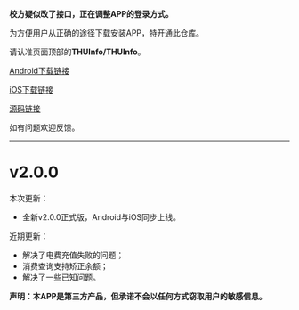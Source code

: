 **校方疑似改了接口，正在调整APP的登录方式。**

为方便用户从正确的途径下载安装APP，特开通此仓库。

请认准页面顶部的**THUInfo/THUInfo**。

[Android下载链接](https://cloud.tsinghua.edu.cn/f/6e107f4a8c2541b38943)

[iOS下载链接](https://apps.apple.com/cn/app/thu-info/id1533968428)

[源码链接](https://github.com/UNIDY2002/THUInfo)

如有问题欢迎反馈。

---

# v2.0.0

本次更新：
- 全新v2.0.0正式版，Android与iOS同步上线。

近期更新：
- 解决了电费充值失败的问题；
- 消费查询支持矫正余额；
- 解决了一些已知问题。

**声明：本APP是第三方产品，但承诺不会以任何方式窃取用户的敏感信息。**
